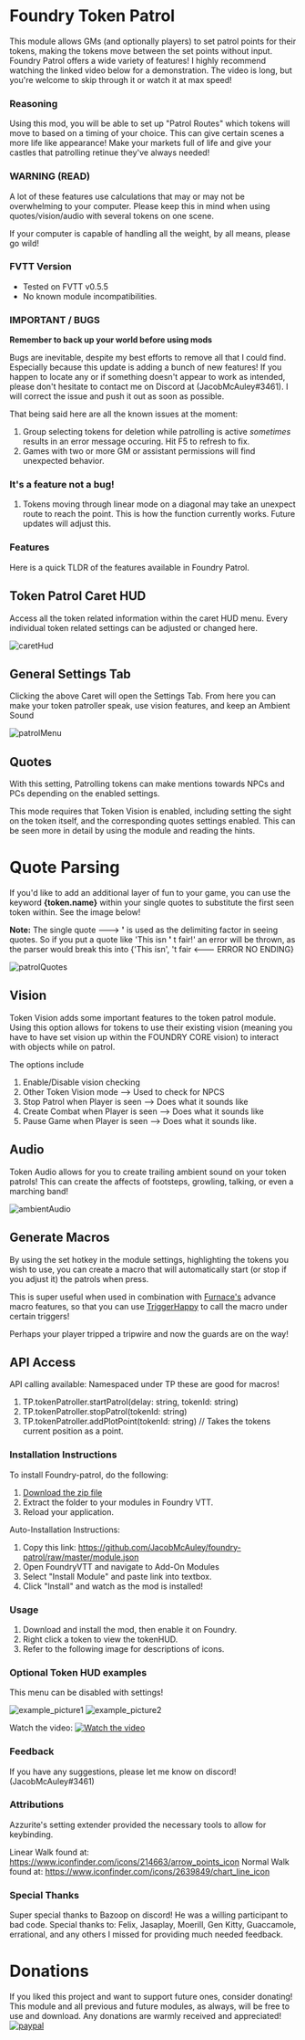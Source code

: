 # Foundry Token Patrol

This module allows GMs (and optionally players) to set patrol points for their tokens, making the tokens move between the set points without input. Foundry Patrol offers a wide variety of features! I highly recommend watching the linked video below for a demonstration. The video is long, but you're welcome to skip through it or watch it at max speed!

### Reasoning

Using this mod, you will be able to set up "Patrol Routes" which tokens will move to based on a timing of your choice. This can give certain scenes a more life like appearance! Make your markets full of life and give your castles that patrolling retinue they've always needed!

### WARNING (READ)

A lot of these features use calculations that may or may not be overwhelming to your computer. Please keep this in mind when using quotes/vision/audio with several tokens on one scene. 

If your computer is capable of handling all the weight, by all means, please go wild!

### FVTT Version

-   Tested on FVTT v0.5.5
-   No known module incompatibilities.

### IMPORTANT / BUGS

**Remember to back up your world before using mods**

Bugs are inevitable, despite my best efforts to remove all that I could find. Especially because this update is adding a bunch of new features! If you happen to locate any or if something doesn't appear to work as intended, please don't hesitate to contact me on Discord at (JacobMcAuley#3461). I will correct the issue and push it out as soon as possible.

That being said here are all the known issues at the moment:

1. Group selecting tokens for deletion while patrolling is active _sometimes_ results in an error message occuring. Hit F5 to refresh to fix.
2. Games with two or more GM or assistant permissions will find unexpected behavior.

### It's a feature not a bug!

1. Tokens moving through linear mode on a diagonal may take an unexpect route to reach the point. This is how the function currently works. Future updates will adjust this.

### Features

Here is a quick TLDR of the features available in Foundry Patrol.

## Token Patrol Caret HUD

Access all the token related information within the caret HUD menu. Every individual token related settings can be adjusted or changed here.

![caretHud](imgs/examples/caretHUD.png)

## General Settings Tab

Clicking the above Caret will open the Settings Tab. From here you can make your token patroller speak, use vision features, and keep an Ambient Sound

![patrolMenu](imgs/examples/Settings.png)

## Quotes

With this setting, Patrolling tokens can make mentions towards NPCs and PCs depending on the enabled settings.

This mode requires that Token Vision is enabled, including setting the sight on the token itself, and the corresponding quotes settings enabled. This can be seen more in detail by using the module and reading the hints.

# Quote Parsing

If you'd like to add an additional layer of fun to your game, you can use the keyword **{token.name}** within your single quotes to substitute the first seen token within. See the image below!

**Note:** The single quote ---> **'** is used as the delimiting factor in seeing quotes. So if you put a quote like 'This isn **'** t fair!' an error will be thrown, as the parser would break this into {'This isn', 't fair <--- ERROR NO ENDING}


![patrolQuotes](imgs/examples/tokenQuotes.png)

## Vision

Token Vision adds some important features to the token patrol module. Using this option allows for tokens to use their existing vision (meaning you have to have set vision up within the FOUNDRY CORE vision) to interact with objects while on patrol.

The options include
1. Enable/Disable vision checking 
2. Other Token Vision mode --> Used to check for NPCS
3. Stop Patrol when Player is seen --> Does what it sounds like
4. Create Combat when Player is seen --> Does what it sounds like
5. Pause Game when Player is seen  --> Does what it sounds like.

## Audio

Token Audio allows for you to create trailing ambient sound on your token patrols! This can create the affects of footsteps, growling, talking, or even a marching band! 

![ambientAudio](imgs/examples/ambientAudio.png)

## Generate Macros

By using the set hotkey in the module settings, highlighting the tokens you wish to use, you can create a macro that will automatically start (or stop if you adjust it) the patrols when press.

This is super useful when used in combination with [Furnace's](https://github.com/kakaroto/fvtt-module-furnace) advance macro features, so that you can use [TriggerHappy](https://github.com/kakaroto/fvtt-module-trigger-happy) to call the macro under certain triggers!

Perhaps your player tripped a tripwire and now the guards are on the way!


## API Access
API calling available: Namespaced under TP these are good for macros!
1. TP.tokenPatroller.startPatrol(delay: string, tokenId: string)
2. TP.tokenPatroller.stopPatrol(tokenId: string)
3. TP.tokenPatroller.addPlotPoint(tokenId: string) // Takes the tokens current position as a point.


### Installation Instructions

To install Foundry-patrol, do the following:

1. [Download the zip file](https://github.com/JacobMcAuley/foundry-patrol/archive/master.zip)
2. Extract the folder to your modules in Foundry VTT.
3. Reload your application.

Auto-Installation Instructions:

1. Copy this link: https://github.com/JacobMcAuley/foundry-patrol/raw/master/module.json
2. Open FoundryVTT and navigate to Add-On Modules
3. Select "Install Module" and paste link into textbox.
4. Click "Install" and watch as the mod is installed!

### Usage

1. Download and install the mod, then enable it on Foundry.
2. Right click a token to view the tokenHUD.
3. Refer to the following image for descriptions of icons.

### Optional Token HUD examples

This menu can be disabled with settings!

![example_picture1](imgs/examples/example1.png)
![example_picture2](imgs/examples/example2.png)

Watch the video:
[![Watch the video](https://img.youtube.com/vi/TVwJ2LL8zas/maxresdefault.jpg)](https://www.youtube.com/watch?v=TVwJ2LL8zas)

### Feedback

If you have any suggestions, please let me know on discord! (JacobMcAuley#3461)

### Attributions

Azzurite's setting extender provided the necessary tools to allow for keybinding.

Linear Walk found at: https://www.iconfinder.com/icons/214663/arrow_points_icon
Normal Walk found at: https://www.iconfinder.com/icons/2639849/chart_line_icon

### Special Thanks

Super special thanks to Bazoop on discord! He was a willing participant to bad code.
Special thanks to: Felix, Jasaplay, Moerill, Gen Kitty, Guaccamole, errational, and any others I missed for providing much needed feedback.

# Donations

If you liked this project and want to support future ones, consider donating!
This module and all previous and future modules, as always, will be free to use and download. Any donations are warmly received and appreciated!
[![paypal](https://www.paypalobjects.com/en_US/i/btn/btn_donateCC_LG.gif)](https://www.paypal.com/cgi-bin/webscr?cmd=_donations&business=723SW7WMD8YR6&item_name=Thank+you+for+your+tip%21&currency_code=USD&source=url)
